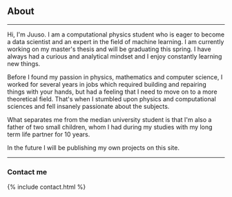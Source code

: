 ## About

---

Hi, I'm Juuso.
I am a computational physics student who is eager to become a data scientist and an expert in the field of machine learning.
I am currently working on my master's thesis and will be graduating this spring. I have always had a curious and analytical
mindset and I enjoy constantly learning new things.

Before I found my passion in physics, mathematics and computer science, I worked for several years in jobs
which required building and repairing things with your hands, but had a feeling that I need to move on to a
more theoretical field. That's when I stumbled upon physics and computational sciences and fell insanely
passionate about the subjects.

What separates me from the median university student is that I'm also a father of two small children, whom I had during my
studies with my long term life partner for 10 years.

In the future I will be publishing my own projects on this site.








---





### Contact me

{% include contact.html %}
